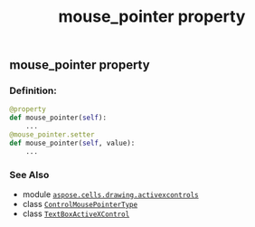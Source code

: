 ﻿---
title: mouse_pointer property
second_title: Aspose.Cells for Python via .NET API References
description: 
type: docs
weight: 310
url: /aspose.cells.drawing.activexcontrols/textboxactivexcontrol/mouse_pointer/
is_root: false
---

## mouse_pointer property

### Definition:
```python
@property
def mouse_pointer(self):
    ...
@mouse_pointer.setter
def mouse_pointer(self, value):
    ...
```

### See Also
* module [`aspose.cells.drawing.activexcontrols`](../../)
* class [`ControlMousePointerType`](/cells/python-net/aspose.cells.drawing.activexcontrols/controlmousepointertype)
* class [`TextBoxActiveXControl`](/cells/python-net/aspose.cells.drawing.activexcontrols/textboxactivexcontrol)
